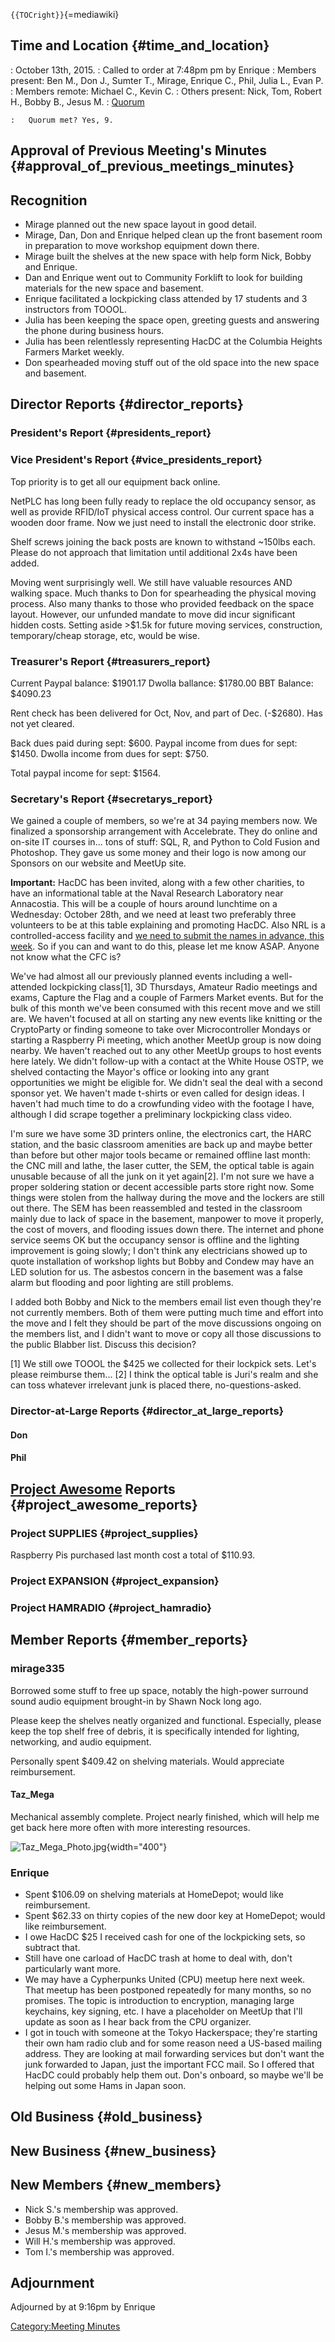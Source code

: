 `{{TOCright}}`{=mediawiki}

## Time and Location {#time_and_location}

:   October 13th, 2015.
:   Called to order at 7:48pm pm by Enrique
:   Members present: Ben M., Don J., Sumter T., Mirage, Enrique C.,
    Phil, Julia L., Evan P.
:   Members remote: Michael C., Kevin C.
:   Others present: Nick, Tom, Robert H., Bobby B., Jesus M.
:   [Quorum](Quorum)

    :   Quorum met? Yes, 9.

## Approval of Previous Meeting's Minutes {#approval_of_previous_meetings_minutes}

## Recognition

-   Mirage planned out the new space layout in good detail.
-   Mirage, Dan, Don and Enrique helped clean up the front basement room
    in preparation to move workshop equipment down there.
-   Mirage built the shelves at the new space with help form Nick, Bobby
    and Enrique.
-   Dan and Enrique went out to Community Forklift to look for building
    materials for the new space and basement.
-   Enrique facilitated a lockpicking class attended by 17 students and
    3 instructors from TOOOL.
-   Julia has been keeping the space open, greeting guests and answering
    the phone during business hours.
-   Julia has been relentlessly representing HacDC at the Columbia
    Heights Farmers Market weekly.
-   Don spearheaded moving stuff out of the old space into the new space
    and basement.

## Director Reports {#director_reports}

### President's Report {#presidents_report}

### Vice President's Report {#vice_presidents_report}

Top priority is to get all our equipment back online.

NetPLC has long been fully ready to replace the old occupancy sensor, as
well as provide RFID/IoT physical access control. Our current space has
a wooden door frame. Now we just need to install the electronic door
strike.

Shelf screws joining the back posts are known to withstand \~150lbs
each. Please do not approach that limitation until additional 2x4s have
been added.

Moving went surprisingly well. We still have valuable resources AND
walking space. Much thanks to Don for spearheading the physical moving
process. Also many thanks to those who provided feedback on the space
layout. However, our unfunded mandate to move did incur significant
hidden costs. Setting aside \>\$1.5k for future moving services,
construction, temporary/cheap storage, etc, would be wise.

### Treasurer's Report {#treasurers_report}

Current Paypal balance: \$1901.17 Dwolla ballance: \$1780.00 BBT
Balance: \$4090.23

Rent check has been delivered for Oct, Nov, and part of Dec. (-\$2680).
Has not yet cleared.

Back dues paid during sept: \$600. Paypal income from dues for sept:
\$1450. Dwolla income from dues for sept: \$750.

Total paypal income for sept: \$1564.

### Secretary's Report {#secretarys_report}

We gained a couple of members, so we're at 34 paying members now. We
finalized a sponsorship arrangement with Accelebrate. They do online and
on-site IT courses in... tons of stuff: SQL, R, and Python to Cold
Fusion and Photoshop. They gave us some money and their logo is now
among our Sponsors on our website and MeetUp site.

**Important:** HacDC has been invited, along with a few other charities,
to have an informational table at the Naval Research Laboratory near
Annacostia. This will be a couple of hours around lunchtime on a
Wednesday: October 28th, and we need at least two preferably three
volunteers to be at this table explaining and promoting HacDC. Also NRL
is a controlled-access facility and [we need to submit the names in
advance, this
week](we_need_to_submit_the_names_in_advance,_this_week). So
if you can and want to do this, please let me know ASAP. Anyone not know
what the CFC is?

We've had almost all our previously planned events including a
well-attended lockpicking class\[1\], 3D Thursdays, Amateur Radio
meetings and exams, Capture the Flag and a couple of Farmers Market
events. But for the bulk of this month we've been consumed with this
recent move and we still are. We haven't focused at all on starting any
new events like knitting or the CryptoParty or finding someone to take
over Microcontroller Mondays or starting a Raspberry Pi meeting, which
another MeetUp group is now doing nearby. We haven't reached out to any
other MeetUp groups to host events here lately. We didn't follow-up with
a contact at the White House OSTP, we shelved contacting the Mayor's
office or looking into any grant opportunities we might be eligible for.
We didn't seal the deal with a second sponsor yet. We haven't made
t-shirts or even called for design ideas. I haven't had much time to do
a crowfunding video with the footage I have, although I did scrape
together a preliminary lockpicking class video.

I'm sure we have some 3D printers online, the electronics cart, the HARC
station, and the basic classroom amenities are back up and maybe better
than before but other major tools became or remained offline last month:
the CNC mill and lathe, the laser cutter, the SEM, the optical table is
again unusable because of all the junk on it yet again\[2\]. I'm not
sure we have a proper soldering station or decent accessible parts store
right now. Some things were stolen from the hallway during the move and
the lockers are still out there. The SEM has been reassembled and tested
in the classroom mainly due to lack of space in the basement, manpower
to move it properly, the cost of movers, and flooding issues down there.
The internet and phone service seems OK but the occupancy sensor is
offline and the lighting improvement is going slowly; I don't think any
electricians showed up to quote installation of workshop lights but
Bobby and Condew may have an LED solution for us. The asbestos concern
in the basement was a false alarm but flooding and poor lighting are
still problems.

I added both Bobby and Nick to the members email list even though
they're not currently members. Both of them were putting much time and
effort into the move and I felt they should be part of the move
discussions ongoing on the members list, and I didn't want to move or
copy all those discussions to the public Blabber list. Discuss this
decision?

\[1\] We still owe TOOOL the \$425 we collected for their lockpick sets.
Let's please reimburse them... \[2\] I think the optical table is Juri's
realm and she can toss whatever irrelevant junk is placed there,
no-questions-asked.

### Director-at-Large Reports {#director_at_large_reports}

#### Don

#### Phil

## [Project Awesome](:Category:Project_Awesome) Reports {#project_awesome_reports}

### Project SUPPLIES {#project_supplies}

Raspberry Pis purchased last month cost a total of \$110.93.

### Project EXPANSION {#project_expansion}

### Project HAMRADIO {#project_hamradio}

## Member Reports {#member_reports}

### mirage335

Borrowed some stuff to free up space, notably the high-power surround
sound audio equipment brought-in by Shawn Nock long ago.

Please keep the shelves neatly organized and functional. Especially,
please keep the top shelf free of debris, it is specifically intended
for lighting, networking, and audio equipment.

Personally spent \$409.42 on shelving materials. Would appreciate
reimbursement.

#### Taz_Mega

Mechanical assembly complete. Project nearly finished, which will help
me get back here more often with more interesting resources.

![](Taz_Mega_Photo.jpg "Taz_Mega_Photo.jpg"){width="400"}

### Enrique

-   Spent \$106.09 on shelving materials at HomeDepot; would like
    reimbursement.
-   Spent \$62.33 on thirty copies of the new door key at HomeDepot;
    would like reimbursement.
-   I owe HacDC \$25 I received cash for one of the lockpicking sets, so
    subtract that.
-   Still have one carload of HacDC trash at home to deal with, don't
    particularly want more.
-   We may have a Cypherpunks United (CPU) meetup here next week. That
    meetup has been postponed repeatedly for many months, so no
    promises. The topic is introduction to encryption, managing large
    keychains, key signing, etc. I have a placeholder on MeetUp that
    I'll update as soon as I hear back from the CPU organizer.
-   I got in touch with someone at the Tokyo Hackerspace; they're
    starting their own ham radio club and for some reason need a
    US-based mailing address. They are looking at mail forwarding
    services but don't want the junk forwarded to Japan, just the
    important FCC mail. So I offered that HacDC could probably help them
    out. Don's onboard, so maybe we'll be helping out some Hams in Japan
    soon.

## Old Business {#old_business}

## New Business {#new_business}

## New Members {#new_members}

-   Nick S.'s membership was approved.
-   Bobby B.'s membership was approved.
-   Jesus M.'s membership was approved.
-   Will H.'s membership was approved.
-   Tom I.'s membership was approved.

## Adjournment

Adjourned by at 9:16pm by Enrique

[Category:Meeting Minutes](Category:Meeting_Minutes)
